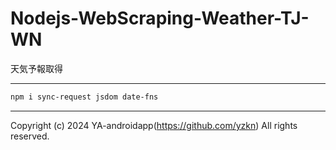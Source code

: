 # Nodejs-WebScraping-Weather-TJ-WN

天気予報取得

---

```powershell
npm i sync-request jsdom date-fns
```

---

Copyright (c) 2024 YA-androidapp(https://github.com/yzkn) All rights reserved.
